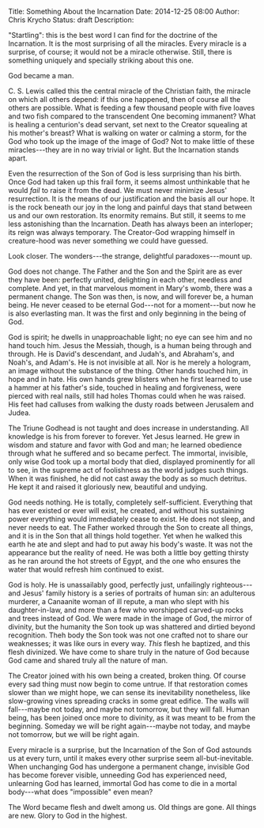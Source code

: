 Title: Something About the Incarnation
Date: 2014-12-25 08:00
Author: Chris Krycho
Status: draft
Description: 

"Startling": this is the best word I can find for the doctrine of the Incarnation. It is the most surprising of all the miracles. Every miracle is a surprise, of course; it would not be a miracle otherwise. Still, there is something uniquely and specially striking about this one.

God became a man.

C. S. Lewis called this the central miracle of the Christian faith, the miracle on which all others depend: if this one happened, then of course all the others are possible. What is feeding a few thousand people with five loaves and two fish compared to the transcendent One becoming immanent? What is healing a centurion's dead servant, set next to the Creator squealing at his mother's breast? What is walking on water or calming a storm, for the God who took up the image of the image of God? Not to make little of these miracles---they are in no way trivial or light. But the Incarnation stands apart.

Even the resurrection of the Son of God is less surprising than his birth. Once God had taken up this frail form, it seems almost unthinkable that he would *fail* to raise it from the dead. We must never minimize Jesus' resurrection. It is the means of our justification and the basis all our hope. It is the rock beneath our joy in the long and painful days that stand between us and our own restoration. Its enormity remains. But still, it seems to me less astonishing than the Incarnation. Death has always been an interloper; its reign was always temporary. The Creator-God wrapping himself in creature-hood was never something we could have guessed.

Look closer. The wonders---the strange, delightful paradoxes---mount up.

God does not change. The Father and the Son and the Spirit are as ever they have been: perfectly united, delighting in each other, needless and complete. And yet, in that marvelous moment in Mary's womb, there was a permanent change. The Son was then, is now, and will forever be, a human being. He never ceased to be eternal God---not for a moment---but now he is also everlasting man. It was the first and only beginning in the being of God.

God is spirit; he dwells in unapproachable light; no eye can see him and no hand touch him. Jesus the Messiah, though, is a human being through and through. He is David's descendant, and Judah's, and Abraham's, and Noah's, and Adam's. He is not invisible at all. Nor is he merely a hologram, an image without the substance of the thing. Other hands touched him, in hope and in hate. His own hands grew blisters when he first learned to use a hammer at his father's side, touched in healing and forgiveness, were pierced with real nails, still had holes Thomas could when he was raised. His feet had calluses from walking the dusty roads between Jerusalem and Judea.

The Triune Godhead is not taught and does increase in understanding. All knowledge is his from forever to forever. Yet Jesus learned. He grew in wisdom and stature and favor with God and man; he learned obedience through what he suffered and so became perfect. The immortal, invisible, only wise God took up a mortal body that died, displayed prominently for all to see, in the supreme act of foolishness as the world judges such things. When it was finished, he did not cast away the body as so much detritus. He kept it and raised it gloriously new, beautiful and undying.

God needs nothing. He is totally, completely self-sufficient. Everything that has ever existed or ever will exist, he created, and without his sustaining power everything would immediately cease to exist. He does not sleep, and never needs to eat. The Father worked through the Son to create all things, and it is in the Son that all things hold together. Yet when he walked this earth he ate and slept and had to put away his body's waste. It was not the appearance but the reality of need. He was both a little boy getting thirsty as he ran around the hot streets of Egypt, and the one who ensures the water that would refresh him continued to exist.

God is holy. He is unassailably good, perfectly just, unfailingly righteous---and Jesus' family history is a series of portraits of human sin: an adulterous murderer, a Canaanite woman of ill repute, a man who slept with his daughter-in-law, and more than a few who worshipped carved-up rocks and trees instead of God. We were made in the image of God, the mirror of divinity, but the humanity the Son took up was shattered and dirtied beyond recognition. Theh body the Son took was not one crafted not to share our weaknesses; it was like ours in every way. *This* flesh he baptized, and this flesh divinized. We have come to share truly in the nature of God because God came and shared truly all the nature of man.

The Creator joined with his own being a created, broken thing. Of course every sad thing must now begin to come untrue. If that restoration comes slower than we might hope, we can sense its inevitability nonetheless, like slow-growing vines spreading cracks in some great edifice. The walls will fall---maybe not today, and maybe not tomorrow, but they will fall. Human being, has been joined once more to divinity, as it was meant to be from the beginning. Someday we will be right again---maybe not today, and maybe not tomorrow, but we will be right again.

Every miracle is a surprise, but the Incarnation of the Son of God astounds us at every turn, until it makes every other surprise seem all-but-inevitable. When unchanging God has undergone a permanent change, invisible God has become forever visible, unneeding God has experienced need, unlearning God has learned, immortal God has come to die in a mortal body---what does "impossible" even mean?

The Word became flesh and dwelt among us. Old things are gone. All things are new. Glory to God in the highest.